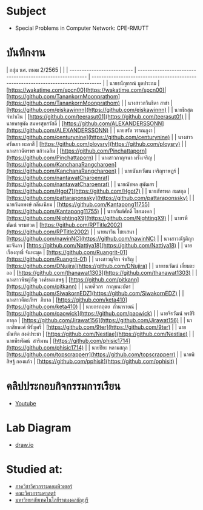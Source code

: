 # Subject
- Special Problems in Computer Network: CPE-RMUTT

# บันทึกงาน
| กลุ่ม นศ. เทอม 2/2565 |  |
| -------------------------- | --------------------------------------------------------- | ---------------------------------------------------------------------------------- |
| นายธนัญกรณ์ มูลประถม       | [https://wakatime.com/spcn00](https://wakatime.com/spcn00)| [https://github.com/TanankornMoonprathom](https://github.com/TanankornMoonprathom) |
| นางสาวกวินธิดา สาขำ        | [https://github.com/eiskawinnn](https://github.com/eiskawinnn)                     |
| นายธีรสุต จำปาเงิน         | [https://github.com/teerasut01](https://github.com/teerasut01)                     |
| นายพายุพัด สมพรสุขสวัสดิ์  | [https://github.com/ALEXANDERSSONN](https://github.com/ALEXANDERSSONN)             |
| นายสรัล วรรณภูงา           | [https://github.com/centurynine](https://github.com/centurynine)                   |
| นางสาวศรัณยา ทะลาสี        | [https://github.com/ploysry](https://github.com/ploysry)                               |
| นางสาวฉัตรพร แก้วเฉลิม     | [https://github.com/Pinchattaporn](https://github.com/Pinchattaporn)               |
| นางสาวกาญจนา หรั่งเจริญ    | [https://github.com/KanchanaRangcharoen](https://github.com/KanchanaRangcharoen)   |
| นายนันทวัฒน เจริญราษฎร์    | [https://github.com/nantawatCharoenrat](https://github.com/nantawatCharoenrat)     |
| นายณัชพล สุพัฒสร           | [https://github.com/Hgot7](https://github.com/Hgot7)                               |
| นายภัทรพล สมสกุล           | [https://github.com/pattaraponssky](https://github.com/pattaraponssky)             |
| นายกันตพงษ์ กลิ่นเนียม     | [https://github.com/Kantapong11755](https://github.com/Kantapong11755)             |
| นายกันต์ศักดิ์ ไชยมงคล     | [https://github.com/NightingX9](https://github.com/NightingX9)                     |
| นายรพีพัฒน์ พรมฮวด         | [https://github.com/RPTitle2002](https://github.com/RPTitle2002)                   |
| นายนาวิน ไชยเสนา           | [https://github.com/nawinNC](https://github.com/nawinNC)                           |
| นางสาวณัฐติญา  มะจันลา     | [https://github.com/Nattiya18](https://github.com/Nattiya18)                       |
| นายเรืองฤทธิ์ จันทะมุด     | [https://github.com/Ruangrit-01](https://github.com/Ruangrit-01)                   |
| นางสาวนุจิรา จำเริญ        | [https://github.com/DNujira](https://github.com/DNujira)                           |
| นายธนวัฒน์ เอี่ยมละออ      | [https://github.com/thanawat1303](https://github.com/thanawat1303)                 |
| นางสาวพิชญ์กัญ วงศ์ธนะเชษฐ | [https://github.com/pitkann](https://github.com/pitkann)                             |
| นายศิวกร  กาญธนะบัตร       | [https://github.com/SiwakornEDZ](https://github.com/SiwakornEDZ)                   |
| นางสาวคีตะภัทร  ภิบาล      | [https://github.com/keta410](https://github.com/keta410)                           |
| นายกรกฤตย  ก๋ำนารายณ์      | [https://github.com/paowick](https://github.com/paowick)                           |
| นายจิรวัฒน์ พรสิริภากุล    | [https://github.com/Jirawat156](https://github.com/Jirawat156)                     |
| นายกสิยพงศ์ หิรัญศรี       | [https://github.com/9ter](https://github.com/9ter)                                 |
| นายบัณฑิต สงค์ประชา        | [https://github.com/Nestlae](https://github.com/Nestlae)                           |
| นายพีรพัฒน์  สาริมาน       | [https://github.com/phisic1714](https://github.com/phisic1714)                     |
| นายปิยะ หลามสกุล           | [https://github.com/topscrapperr](https://github.com/topscrapperr)                 |
| นายพิสิษฐ์ กองแก้ว         | [https://github.com/pphisit](https://github.com/pphisit)                           |

# คลิปประกอบกิจกรรมการเรียน
- [Youtube](https://www.youtube.com/playlist?list=PLJz1XVERx6ACV-vTC6eG7HSMdBUR0dZId)

# Lab Diagram
- [draw.io](https://app.diagrams.net/#Hpitimon%2FspComNet%2Fmain%2Fproxmox22)

# Studied at:
- [ภาควิชาวิศวกรรมคอมพิวเตอร์](https://cpe.engineer.rmutt.ac.th/)
- [คณะวิศวกรรมศาสตร์](https://www.engineer.rmutt.ac.th/)
- [มหาวิทยาลัยเทคโนโลยีราชมงคลธัญบุรี](https://www.rmutt.ac.th/)

